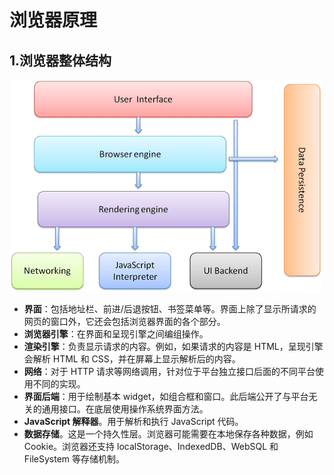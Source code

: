 # 浏览器原理

## 1.浏览器整体结构
![browser](./img/browser-01.png)
- **界面**：包括地址栏、前进/后退按钮、书签菜单等。界面上除了显示所请求的网页的窗口外，它还会包括浏览器界面的各个部分。
- **浏览器引擎**：在界面和呈现引擎之间编组操作。
- **渲染引擎**：负责显示请求的内容。例如，如果请求的内容是 HTML，呈现引擎会解析 HTML 和 CSS，并在屏幕上显示解析后的内容。 
- **网络**：对于 HTTP 请求等网络调用，针对位于平台独立接口后面的不同平台使用不同的实现。
- **界面后端**：用于绘制基本 widget，如组合框和窗口。此后端公开了与平台无关的通用接口。在底层使用操作系统界面方法。
- **JavaScript 解释器**。用于解析和执行 JavaScript 代码。
- **数据存储**。这是一个持久性层。浏览器可能需要在本地保存各种数据，例如 Cookie。浏览器还支持 localStorage、IndexedDB、WebSQL 和 FileSystem 等存储机制。